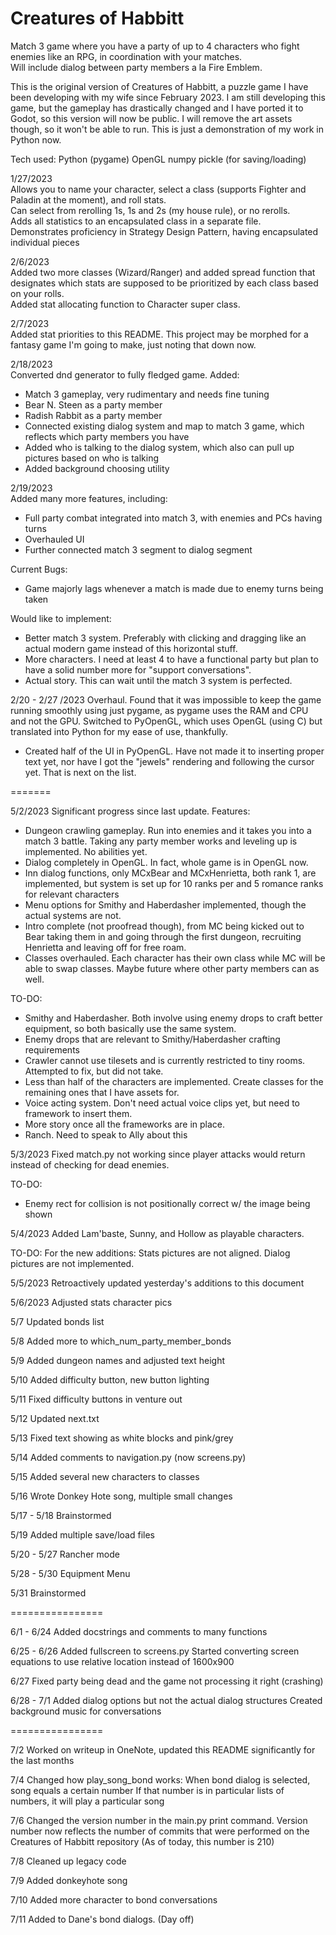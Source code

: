 # Creatures of Habbitt
Match 3 game where you have a party of up to 4 characters who fight enemies like an RPG, in coordination with your matches.  
Will include dialog between party members a la Fire Emblem. 

This is the original version of Creatures of Habbitt, a puzzle game I have been developing with my wife since February 2023.
I am still developing this game, but the gameplay has drastically changed and I have ported it to Godot, so this version will now be public.
I will remove the art assets though, so it won't be able to run. This is just a demonstration of my work in Python now. 

Tech used:
Python (pygame)
OpenGL
numpy
pickle (for saving/loading)
  
1/27/2023  
Allows you to name your character, select a class (supports Fighter and Paladin at the moment), and roll stats.  
Can select from rerolling 1s, 1s and 2s (my house rule), or no rerolls.  
Adds all statistics to an encapsulated class in a separate file.  
Demonstrates proficiency in Strategy Design Pattern, having encapsulated individual pieces  
  
2/6/2023  
Added two more classes (Wizard/Ranger) and added spread function that designates which stats are supposed to be prioritized by each class based on your rolls.  
Added stat allocating function to Character super class.  
  
2/7/2023  
Added stat priorities to this README. This project may be morphed for a fantasy game I'm going to make, just noting that down now.  
  
2/18/2023  
Converted dnd generator to fully fledged game.
Added:  
- Match 3 gameplay, very rudimentary and needs fine tuning
- Bear N. Steen as a party member
- Radish Rabbit as a party member
- Connected existing dialog system and map to match 3 game, which reflects which party members you have
- Added who is talking to the dialog system, which also can pull up pictures based on who is talking
- Added background choosing utility  
  
2/19/2023  
Added many more features, including:  
- Full party combat integrated into match 3, with enemies and PCs having turns  
- Overhauled UI
- Further connected match 3 segment to dialog segment  
  
Current Bugs:  
- Game majorly lags whenever a match is made due to enemy turns being taken  
  
Would like to implement:
- Better match 3 system. Preferably with clicking and dragging like an actual modern game instead of this horizontal stuff.
- More characters. I need at least 4 to have a functional party but plan to have a solid number more for "support conversations".
- Actual story. This can wait until the match 3 system is perfected.  
  
2/20 - 2/27 /2023
Overhaul. Found that it was impossible to keep the game running smoothly using just pygame, as pygame uses the RAM and CPU and not the GPU. Switched to PyOpenGL, which uses OpenGL (using C) but translated into Python for my ease of use, thankfully. 
- Created half of the UI in PyOpenGL. Have not made it to inserting proper text yet, nor have I got the "jewels" rendering and following the cursor yet. That is next on the list.  
  
=======  
  
5/2/2023
Significant progress since last update. Features:
- Dungeon crawling gameplay. Run into enemies and it takes you into a match 3 battle. Taking any party member works and leveling up is implemented. No abilities yet.
- Dialog completely in OpenGL. In fact, whole game is in OpenGL now.
- Inn dialog functions, only MCxBear and MCxHenrietta, both rank 1, are implemented, but system is set up for 10 ranks per and 5 romance ranks for relevant characters
- Menu options for Smithy and Haberdasher implemented, though the actual systems are not.
- Intro complete (not proofread though), from MC being kicked out to Bear taking them in and going through the first dungeon, recruiting Henrietta and leaving off for free roam.
- Classes overhauled. Each character has their own class while MC will be able to swap classes. Maybe future where other party members can as well.

TO-DO:
- Smithy and Haberdasher. Both involve using enemy drops to craft better equipment, so both basically use the same system.
- Enemy drops that are relevant to Smithy/Haberdasher crafting requirements
- Crawler cannot use tilesets and is currently restricted to tiny rooms. Attempted to fix, but did not take.
- Less than half of the characters are implemented. Create classes for the remaining ones that I have assets for.
- Voice acting system. Don't need actual voice clips yet, but need to framework to insert them.
- More story once all the frameworks are in place.
- Ranch. Need to speak to Ally about this

5/3/2023
Fixed match.py not working since player attacks would return instead of checking for dead enemies.

TO-DO:
- Enemy rect for collision is not positionally correct w/ the image being shown

5/4/2023
Added Lam'baste, Sunny, and Hollow as playable characters.

TO-DO:
For the new additions:
Stats pictures are not aligned. Dialog pictures are not implemented.

5/5/2023
Retroactively updated yesterday's additions to this document

5/6/2023
Adjusted stats character pics

5/7
Updated bonds list

5/8
Added more to which_num_party_member_bonds

5/9
Added dungeon names and adjusted text height

5/10
Added difficulty button, new button lighting

5/11
Fixed difficulty buttons in venture out

5/12
Updated next.txt

5/13
Fixed text showing as white blocks and pink/grey

5/14
Added comments to navigation.py (now screens.py)

5/15
Added several new characters to classes

5/16
Wrote Donkey Hote song, multiple small changes

5/17 - 5/18
Brainstormed

5/19
Added multiple save/load files

5/20 - 5/27
Rancher mode

5/28 - 5/30
Equipment Menu

5/31
Brainstormed

================

6/1 - 6/24
Added docstrings and comments to many functions

6/25 - 6/26
Added fullscreen to screens.py
Started converting screen equations to use relative location instead of 1600x900

6/27
Fixed party being dead and the game not processing it right (crashing)

6/28 - 7/1
Added dialog options but not the actual dialog structures
Created background music for conversations

================

7/2
Worked on writeup in OneNote, updated this README significantly for the last months

7/4
Changed how play_song_bond works:
	When bond dialog is selected, song equals a certain number
    If that number is in particular lists of numbers, it will play a particular song

7/6
Changed the version number in the main.py print command.
Version number now reflects the number of commits that were performed on the Creatures of Habbitt repository
(As of today, this number is 210)

7/8
Cleaned up legacy code

7/9
Added donkeyhote song

7/10
Added more character to bond conversations

7/11
Added to Dane's bond dialogs. (Day off)
